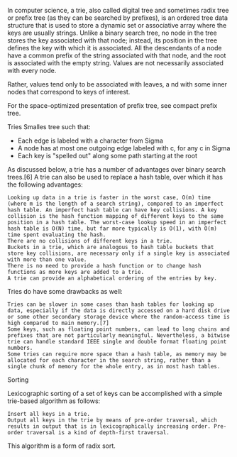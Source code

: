 In computer science, a trie, also called digital tree and sometimes radix tree or prefix tree (as they can be searched by prefixes),
is an ordered tree data structure that is used to store a dynamic set or associative array where the keys are usually strings.
Unlike a binary search tree, no node in the tree stores the key associated with that node;
instead, its position in the tree defines the key with which it is associated.
 All the descendants of a node have a common prefix of the string associated with that node,
 and the root is associated with the empty string.
 Values are not necessarily associated with every node.

  Rather, values tend only to be associated with leaves, a
 nd with some inner nodes that correspond to keys of interest.

 For the space-optimized presentation of prefix tree, see compact prefix tree.


 Tries
 Smalles tree such that:
 - Each edge is labeled with a character from Sigma
 - A node has at most one outgoing edge labeled with c, for any c in Sigma
 - Each key is "spelled out" along some path starting at the root


As discussed below, a trie has a number of advantages over binary search trees.[6] A trie can also be used to replace a hash table, over which it has the following advantages:

    Looking up data in a trie is faster in the worst case, O(m) time (where m is the length of a search string), compared to an imperfect hash table. An imperfect hash table can have key collisions. A key collision is the hash function mapping of different keys to the same position in a hash table. The worst-case lookup speed in an imperfect hash table is O(N) time, but far more typically is O(1), with O(m) time spent evaluating the hash.
    There are no collisions of different keys in a trie.
    Buckets in a trie, which are analogous to hash table buckets that store key collisions, are necessary only if a single key is associated with more than one value.
    There is no need to provide a hash function or to change hash functions as more keys are added to a trie.
    A trie can provide an alphabetical ordering of the entries by key.

Tries do have some drawbacks as well:

    Tries can be slower in some cases than hash tables for looking up data, especially if the data is directly accessed on a hard disk drive or some other secondary storage device where the random-access time is high compared to main memory.[7]
    Some keys, such as floating point numbers, can lead to long chains and prefixes that are not particularly meaningful. Nevertheless, a bitwise trie can handle standard IEEE single and double format floating point numbers.
    Some tries can require more space than a hash table, as memory may be allocated for each character in the search string, rather than a single chunk of memory for the whole entry, as in most hash tables.


Sorting

Lexicographic sorting of a set of keys can be accomplished with a simple trie-based algorithm as follows:

    Insert all keys in a trie.
    Output all keys in the trie by means of pre-order traversal, which results in output that is in lexicographically increasing order. Pre-order traversal is a kind of depth-first traversal.

This algorithm is a form of radix sort.